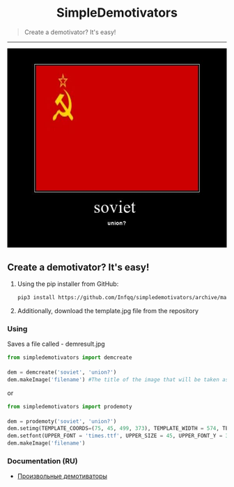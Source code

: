 <h1 align="center">SimpleDemotivators</h1>
    <blockquote>Create a demotivator? It's easy!</blockquote>
</p>
<hr>

![prikol](demresulteng.jpg)

## Create a demotivator? It's easy!
1) Using the pip installer from GitHub: 
   
   ```sh
   pip3 install https://github.com/Infqq/simpledemotivators/archive/main.zip --upgrade
   ```
2) Additionally, download the template.jpg file from the repository

### Using
Saves a file called - demresult.jpg

```python
from simpledemotivators import demcreate

dem = demcreate('soviet', 'union?')
dem.makeImage('filename') #The title of the image that will be taken as a basis for the demotivator
```

or

```python
from simpledemotivators import prodemoty

dem = prodemoty('soviet', 'union?')
dem.setimg(TEMPLATE_COORDS=(75, 45, 499, 373), TEMPLATE_WIDTH = 574, TEMPLATE_HEIGHT = 522, PADDING=10)
dem.setfont(UPPER_FONT = 'times.ttf', UPPER_SIZE = 45, UPPER_FONT_Y = 390, LOWER_FONT = 'arialbd.ttf', LOWER_SIZE = 14, LOWER_FONT_Y = 450)
dem.makeImage('filename')
```

### Documentation (RU)
* [Произвольные демотиваторы](./docs/prodemoty.md)
